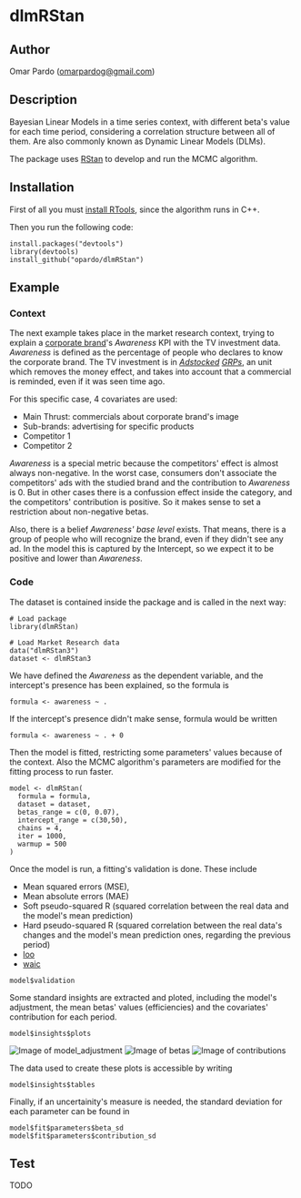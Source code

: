 # dlmRStan

## Author

Omar Pardo (omarpardog@gmail.com)

## Description

Bayesian Linear Models in a time series context, with different beta's value for each time period, considering a correlation structure between all of them. Are also commonly known as Dynamic Linear Models (DLMs). 

The package uses [RStan](http://mc-stan.org/users/interfaces/rstan) to develop and run the MCMC algorithm.

## Installation

First of all you must [install RTools](http://thecoatlessprofessor.com/programming/rcpp/install-rtools-for-rcpp/), since the algorithm runs in C++.

Then you run the following code:

```{r}
install.packages("devtools")
library(devtools)
install_github("opardo/dlmRStan")
```

## Example

### Context
The next example takes place in the market research context, trying to explain a [corporate brand](https://en.wikipedia.org/wiki/Brand_architecture)'s *Awareness* KPI with the TV investment data. *Awareness* is defined as the percentage of people who declares to know the corporate brand. The TV investment is in *[Adstocked](https://en.wikipedia.org/wiki/Advertising_adstock) [GRPs](https://es.wikipedia.org/wiki/Gross_Rating_Points)*, an unit which removes the money effect, and takes into account that a commercial is reminded, even if it was seen time ago. 

For this specific case, 4 covariates are used:
- Main Thrust: commercials about corporate brand's image
- Sub-brands: advertising for specific products
- Competitor 1
- Competitor 2

*Awareness* is a special metric because the competitors' effect is almost always non-negative. In the worst case, consumers don't associate the competitors' ads with the studied brand and the contribution to *Awareness* is 0. But in other cases there is a confussion effect inside the category, and the competitors' contribution is positive. So it makes sense to set a restriction about non-negative betas.

Also, there is a belief *Awareness' base level* exists. That means, there is a group of people who will recognize the brand, even if they didn't see any ad. In the model this is captured by the Intercept, so we expect it to be positive and lower than *Awareness*.

### Code
The dataset is contained inside the package and is called in the next way:
```{r}
# Load package
library(dlmRStan)

# Load Market Research data
data("dlmRStan3")
dataset <- dlmRStan3
```
We have defined the *Awareness* as the dependent variable, and the intercept's presence has been explained, so the formula is
```{r}
formula <- awareness ~ .
```
If the intercept's presence didn't make sense, formula would be written 
```{r}
formula <- awareness ~ . + 0
```
Then the model is fitted, restricting some parameters' values because of the context. Also the MCMC algorithm's parameters are modified for the fitting process to run faster.

```{r}
model <- dlmRStan(
  formula = formula,
  dataset = dataset,
  betas_range = c(0, 0.07),
  intercept_range = c(30,50),
  chains = 4,
  iter = 1000,
  warmup = 500
)

```
Once the model is run, a fitting's validation is done. These include
- Mean squared errors (MSE),
- Mean absolute errors (MAE)
- Soft pseudo-squared R (squared correlation between the real data and the model's mean prediction)
- Hard pseudo-squared R (squared correlation between the real data's changes and the model's mean prediction ones, regarding the previous period)
- [loo](https://www.rdocumentation.org/packages/loo/versions/1.0.0/topics/loo)
- [waic](https://www.rdocumentation.org/packages/blmeco/versions/1.1/topics/WAIC)
```{r}s
model$validation
```

Some standard insights are extracted and ploted, including the model's adjustment, the mean betas' values (efficiencies) and the covariates' contribution for each period.
```{r}
model$insights$plots
```
![Image of model_adjustment](https://github.com/opardo/dlmRStan/blob/master/images/model_adjustment.png)
![Image of betas](https://github.com/opardo/dlmRStan/blob/master/images/betas.png)
![Image of contributions](https://github.com/opardo/dlmRStan/blob/master/images/contributions.png)

The data used to create these plots is accessible by writing
```{r}s
model$insights$tables
```

Finally, if an uncertainity's measure is needed, the standard deviation for each parameter can be found in
```{r}s
model$fit$parameters$beta_sd
model$fit$parameters$contribution_sd
```

## Test

TODO
